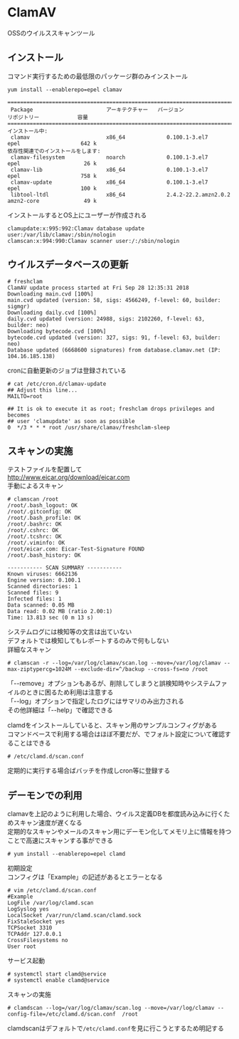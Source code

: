 # ClamAV
OSSのウイルススキャンツール  

## インストール  
コマンド実行するための最低限のパッケージ群のみインストール  

```
yum install --enablerepo=epel clamav

================================================================================================================
 Package                       アーキテクチャー   バージョン                       リポジトリー            容量
================================================================================================================
インストール中:
 clamav                        x86_64             0.100.1-3.el7                    epel                   642 k
依存性関連でのインストールをします:
 clamav-filesystem             noarch             0.100.1-3.el7                    epel                    26 k
 clamav-lib                    x86_64             0.100.1-3.el7                    epel                   758 k
 clamav-update                 x86_64             0.100.1-3.el7                    epel                   100 k
 libtool-ltdl                  x86_64             2.4.2-22.2.amzn2.0.2             amzn2-core              49 k

```

インストールするとOS上にユーザーが作成される  

```
clamupdate:x:995:992:Clamav database update user:/var/lib/clamav:/sbin/nologin
clamscan:x:994:990:Clamav scanner user:/:/sbin/nologin
```

## ウイルスデータベースの更新  

```
# freshclam
ClamAV update process started at Fri Sep 28 12:35:31 2018
Downloading main.cvd [100%]
main.cvd updated (version: 58, sigs: 4566249, f-level: 60, builder: sigmgr)
Downloading daily.cvd [100%]
daily.cvd updated (version: 24988, sigs: 2102260, f-level: 63, builder: neo)
Downloading bytecode.cvd [100%]
bytecode.cvd updated (version: 327, sigs: 91, f-level: 63, builder: neo)
Database updated (6668600 signatures) from database.clamav.net (IP: 104.16.185.138)
```

cronに自動更新のジョブは登録されている  

```
# cat /etc/cron.d/clamav-update
## Adjust this line...
MAILTO=root

## It is ok to execute it as root; freshclam drops privileges and becomes
## user 'clamupdate' as soon as possible
0  */3 * * * root /usr/share/clamav/freshclam-sleep
```

## スキャンの実施  
テストファイルを配置して  
http://www.eicar.org/download/eicar.com  
手動によるスキャン  

```
# clamscan /root
/root/.bash_logout: OK
/root/.gitconfig: OK
/root/.bash_profile: OK
/root/.bashrc: OK
/root/.cshrc: OK
/root/.tcshrc: OK
/root/.viminfo: OK
/root/eicar.com: Eicar-Test-Signature FOUND
/root/.bash_history: OK

----------- SCAN SUMMARY -----------
Known viruses: 6662136
Engine version: 0.100.1
Scanned directories: 1
Scanned files: 9
Infected files: 1
Data scanned: 0.05 MB
Data read: 0.02 MB (ratio 2.00:1)
Time: 13.813 sec (0 m 13 s)
```

システムログには検知等の文言は出ていない  
デフォルトでは検知してもレポートするのみで何もしない  
詳細なスキャン  

```
# clamscan -r --log=/var/log/clamav/scan.log --move=/var/log/clamav --max-ziptypercg=1024M --exclude-dir=^/backup --cross-fs=no /root
```

「--remove」オプションもあるが、削除してしまうと誤検知時やシステムファイルのときに困るため利用は注意する  
「--log」オプションで指定したログにはサマリのみ出力される  
その他詳細は「--help」で確認できる  

clamdをインストールしていると、スキャン用のサンプルコンフィグがある  
コマンドベースで利用する場合はほぼ不要だが、でフォルト設定について確認することはできる  

```
# /etc/clamd.d/scan.conf
```

定期的に実行する場合ばバッチを作成しcron等に登録する  

## デーモンでの利用
clamavを上記のように利用した場合、ウイルス定義DBを都度読み込みに行くためスキャン速度が遅くなる  
定期的なスキャンやメールのスキャン用にデーモン化してメモリ上に情報を持つことで高速にスキャンする事ができる  

```
# yum install --enablerepo=epel clamd
```

初期設定  
コンフィグは「Example」の記述があるとエラーとなる  

```
# vim /etc/clamd.d/scan.conf
#Example
LogFile /var/log/clamd.scan
LogSyslog yes
LocalSocket /var/run/clamd.scan/clamd.sock
FixStaleSocket yes
TCPSocket 3310
TCPAddr 127.0.0.1
CrossFilesystems no
User root
```

サービス起動  

```
# systemctl start clamd@service
# systemctl enable clamd@service
```

スキャンの実施  

```
# clamdscan --log=/var/log/clamav/scan.log --move=/var/log/clamav --config-file=/etc/clamd.d/scan.conf  /root
```

clamdscanはデフォルトで`/etc/clamd.conf`を見に行こうとするため明記する  
